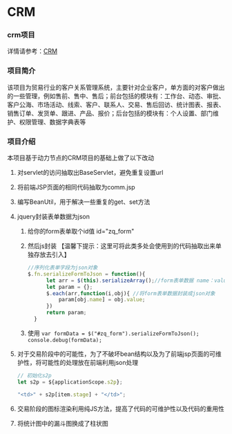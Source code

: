 # CRM
### crm项目
详情请参考：[CRM](https://www.bilibili.com/video/BV1fT4y1E7a6)  

### 项目简介

该项目为贸易行业的客户关系管理系统，主要针对企业客户，单方面的对客户做出的一些管理，例如售前、售中、售后；前台包括的模块有：工作台、动态、审批、客户公海、市场活动、线索、客户、联系人、交易、售后回访、统计图表、报表、销售订单、发货单、跟进、产品、报价；后台包括的模块有：个人设置、部门维护、权限管理、数据字典表等  

### 项目介绍  

本项目基于动力节点的CRM项目的基础上做了以下改动

1. 对servlet的访问抽取出BaseServlet，避免重复设置url

2. 将前端JSP页面的相同代码抽取为comm.jsp

3. 编写BeanUtil，用于解决一些重复的get、set方法

4. jquery封装表单数据为json
   1. 给你的form表单取个id值    id="zq_form"

   2. 然后js封装  【温馨下提示：这里可将此类多处会使用到的代码抽取出来单独存放去引入】  

      ```javascript
      //序列化表单字段为json对象
      $.fn.serializeFormToJson = function(){
            let arr = $(this).serializeArray();//form表单数据 name：value
            let param = {};
            $.each(arr,function(i,obj){ //将form表单数据封装成json对象
                param[obj.name] = obj.value;
            })
            return param;
        }
      ```

   3. 使用
      `var formData = $("#zq_form").serializeFormToJson();
      console.debug(formData);` 

5. 对于交易阶段中的可能性，为了不破坏bean结构以及为了前端jsp页面的可维护性，将可能性的处理放在前端利用json处理

   ```javascript
   // 初始化s2p
   let s2p = ${applicationScope.s2p};
   
   "<td>" + s2p[item.stage] + "</td>";
   ```

6. 交易阶段的图标渲染利用纯JS方法，提高了代码的可维护性以及代码的重用性

7. 将统计图中的漏斗图换成了柱状图
